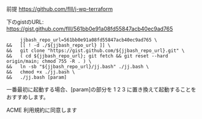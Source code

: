 前提 https://github.com/flll/j-wp-terraform

下のgistのURL: https://gist.github.com/flll/561bb0e91a08fd55847acb40ec9ad765
```
     jjbash_repo_url=561bb0e91a08fd55847acb40ec9ad765 \
&&   [[ ! -d ./${jjbash_repo_url} ]] \
&&   git clone "https://gist.github.com/${jjbash_repo_url}.git" \
&&   ( cd ${jjbash_repo_url}; git fetch && git reset --hard origin/main; chmod 755 -R . ) \
&&   ln -sb "${jjbash_repo_url}/jj.bash" ./jj.bash \
&&   chmod +x ./jj.bash \
&&   ./jj.bash [param]
```
一番最初に起動する場合、[param]の部分を 1 2 3 に置き換えて起動することをおすすめします。

ACME 利用規約に同意します